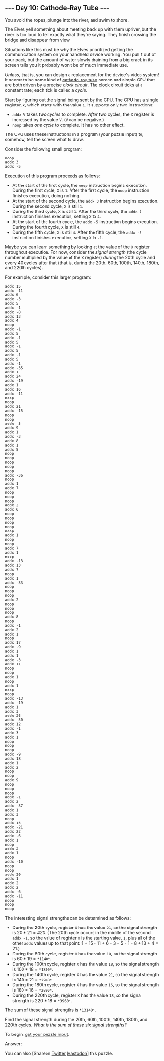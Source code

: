 \--- Day 10: Cathode-Ray Tube ---
----------

You avoid the ropes, plunge into the river, and swim to shore.

The Elves yell something about meeting back up with them upriver, but the river is too
loud to tell exactly what they're saying. They finish crossing the bridge and disappear
from view.

Situations like this must be why the Elves prioritized getting the communication system
on your handheld device working. You pull it out of your pack, but the amount of water
slowly draining from a big crack in its screen tells you it probably won't be of much
immediate use.

*Unless*, that is, you can design a replacement for the device's video system! It seems
to be some kind of [cathode-ray tube](https://en.wikipedia.org/wiki/Cathode-ray_tube)
screen and simple CPU that are both driven by a precise *clock circuit*. The clock
circuit ticks at a constant rate; each tick is called a *cycle*.

Start by figuring out the signal being sent by the CPU. The CPU has a single
register, `X`, which starts with the value `1`. It supports only two instructions:

* `addx V` takes *two cycles* to complete. *After* two cycles, the `X` register is
  increased by the value `V`. (`V` can be negative.)
* `noop` takes *one cycle* to complete. It has no other effect.

The CPU uses these instructions in a program (your puzzle input) to, somehow, tell the
screen what to draw.

Consider the following small program:

```
noop
addx 3
addx -5

```

Execution of this program proceeds as follows:

* At the start of the first cycle, the `noop` instruction begins execution. During the
  first cycle, `X` is `1`. After the first cycle, the `noop` instruction finishes
  execution, doing nothing.
* At the start of the second cycle, the `addx 3` instruction begins execution. During
  the second cycle, `X` is still `1`.
* During the third cycle, `X` is still `1`. After the third cycle, the `addx 3`
  instruction finishes execution, setting `X` to `4`.
* At the start of the fourth cycle, the `addx -5` instruction begins execution. During
  the fourth cycle, `X` is still `4`.
* During the fifth cycle, `X` is still `4`. After the fifth cycle, the `addx -5`
  instruction finishes execution, setting `X` to `-1`.

Maybe you can learn something by looking at the value of the `X` register throughout
execution. For now, consider the *signal strength* (the cycle number multiplied by the
value of the `X` register) *during* the 20th cycle and every 40 cycles after that (that
is, during the 20th, 60th, 100th, 140th, 180th, and 220th cycles).

For example, consider this larger program:

```
addx 15
addx -11
addx 6
addx -3
addx 5
addx -1
addx -8
addx 13
addx 4
noop
addx -1
addx 5
addx -1
addx 5
addx -1
addx 5
addx -1
addx 5
addx -1
addx -35
addx 1
addx 24
addx -19
addx 1
addx 16
addx -11
noop
noop
addx 21
addx -15
noop
noop
addx -3
addx 9
addx 1
addx -3
addx 8
addx 1
addx 5
noop
noop
noop
noop
noop
addx -36
noop
addx 1
addx 7
noop
noop
noop
addx 2
addx 6
noop
noop
noop
noop
noop
addx 1
noop
noop
addx 7
addx 1
noop
addx -13
addx 13
addx 7
noop
addx 1
addx -33
noop
noop
noop
addx 2
noop
noop
noop
addx 8
noop
addx -1
addx 2
addx 1
noop
addx 17
addx -9
addx 1
addx 1
addx -3
addx 11
noop
noop
addx 1
noop
addx 1
noop
noop
addx -13
addx -19
addx 1
addx 3
addx 26
addx -30
addx 12
addx -1
addx 3
addx 1
noop
noop
noop
addx -9
addx 18
addx 1
addx 2
noop
noop
addx 9
noop
noop
noop
addx -1
addx 2
addx -37
addx 1
addx 3
noop
addx 15
addx -21
addx 22
addx -6
addx 1
noop
addx 2
addx 1
noop
addx -10
noop
noop
addx 20
addx 1
addx 2
addx 2
addx -6
addx -11
noop
noop
noop

```

The interesting signal strengths can be determined as follows:

* During the 20th cycle, register `X` has the value `21`, so the signal strength is
  20 \* 21 = *420*. (The 20th cycle occurs in the middle of the second `addx -1`, so the
  value of register `X` is the starting value, `1`, plus all of the other `addx` values
  up to that point: 1 + 15 - 11 + 6 - 3 + 5 - 1 - 8 + 13 + 4 = 21.)
* During the 60th cycle, register `X` has the value `19`, so the signal strength is
  60 \* 19 = `*1140*`.
* During the 100th cycle, register `X` has the value `18`, so the signal strength is
  100 \* 18 = `*1800*`.
* During the 140th cycle, register `X` has the value `21`, so the signal strength is
  140 \* 21 = `*2940*`.
* During the 180th cycle, register `X` has the value `16`, so the signal strength is
  180 \* 16 = `*2880*`.
* During the 220th cycle, register `X` has the value `18`, so the signal strength is
  220 \* 18 = `*3960*`.

The sum of these signal strengths is `*13140*`.

Find the signal strength during the 20th, 60th, 100th, 140th, 180th, and 220th cycles.
*What is the sum of these six signal strengths?*

To begin, [get your puzzle input](10/input).

Answer:

You can
also [Shareon [Twitter](https://twitter.com/intent/tweet?text=%22Cathode%2DRay+Tube%22+%2D+Day+10+%2D+Advent+of+Code+2022&url=https%3A%2F%2Fadventofcode%2Ecom%2F2022%2Fday%2F10&related=ericwastl&hashtags=AdventOfCode) [Mastodon](javascript:void(0);)]
this puzzle.